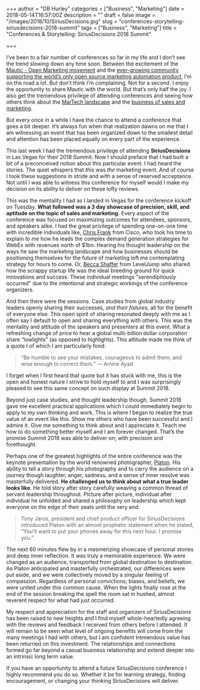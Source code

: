 +++
author = "DB Hurley"
categories = ["Business", "Marketing"]
date = 2018-05-14T16:57:00Z
description = ""
draft = false
image = "/images/2018/10/SiriusDecisions.jpg"
slug = "conferences-storytelling-siriusdecisions-2018-summit"
tags = ["Business", "Marketing"]
title = "Conferences & Storytelling: SiriusDecisions 2018 Summit"

+++


I’ve been to a fair number of conferences so far in my life and I don’t see the trend slowing down any time soon. Between the excitement of the [Mautic - Open Marketing movement](https://www.mautic.com) and the [ever-growing community supporting the world’s only open source marketing automation product](https://www.mautic.org), I’m on the road a lot. But don’t think I’m complaining. Not for a second. I enjoy the opportunity to share Mautic with the world. But that’s only half the joy. I also get the tremendous privilege of attending conferences and seeing how others think about the [MarTech landscape](https://chiefmartec.com/2018/04/marketing-technology-landscape-supergraphic-2018/) and the [business of sales and marketing](https://www.siriusdecisions.com/).

But every once in a while I have the chance to attend a conference that goes a bit deeper. It’s always fun when that realization dawns on me that I am witnessing an event that has been organized down to the smallest detail and attention has been placed equally on every part of the experience.

This last week I had the tremendous privilege of attending **SiriusDecisions** in Las Vegas for their 2018 Summit. Now I should preface that I had built a bit of a preconceived notion about this particular event. I had heard the stories. The quiet whispers that _this_ was _the_ marketing event. And of course I took these suggestions in stride and with a sense of reserved acceptance. Not until I was able to witness this conference for myself would I make my decision on its ability to deliver on these lofty reviews.

This was the mentality I had as I landed in Vegas for the conference kickoff on Tuesday. **What followed was a 3 day showcase of precision, skill, and aptitude on the topic of sales and marketing.** Every aspect of the conference was focused on maximizing outcomes for attendees, sponsors, and speakers alike. I had the great privilege of spending one-on-one time with incredible individuals like, [Chris Frank](https://www.linkedin.com/in/cjfrank/) from Cisco, who took his time to explain to me how he leads the complex demand generation strategies for WebEx with revenues north of $1bn. Hearing his thought leadership on the ways he saw the marketing landscape and how businesses should be positioning themselves for the future of marketing left me contemplating strategy for hours to come. Or, [Becca Shaffer](https://www.linkedin.com/in/becca-shaffer-178a2936) from LevelJump who shared how the scrappy startup life was the ideal breeding ground for quick innovations and success. These individual meetings "serendipitously occurred" due to the intentional and strategic workings of the conference organizers.

And then there were the sessions. Case studies from global industry leaders openly sharing their successes, _and their failures_, all for the benefit of everyone else. This open spirit of sharing resonated deeply with me as I often say I default to open and sharing everything with others. This was the mentality and attitude of the speakers and presenters at this event. What a refreshing change of price to hear a global multi-billion dollar corporation share “lowlights” (as opposed to highlights). This attitude made me think of a quote I of which I am particularly fond:

> “Be humble to see your mistakes, courageous to admit them, and wise enough to correct them.” — Amine Ayad

I forget when I first heard that quote but it has stuck with me, this is the open and honest nature I strive to hold myself to and I was surprisingly pleased to see this same concept on such display at Summit 2018.

Beyond just case studies, and thought leadership though, Summit 2018 gave me excellent practical applications which I could immediately begin to apply to my own thinking and work. This is where I began to realize the true value of an event like this. Show me others who have been successful and I admire it. Give me something to think about and I appreciate it. Teach me how to do something better myself and I am forever changed. That’s the promise Summit 2018 was able to deliver on; with precision and forethought.

Perhaps one of the greatest highlights of the entire conference was the keynote presentation by the world renowned photographer, [Platon](http://www.platonphoto.com). His ability to tell a story through his photography and to carry the audience on a journey though laughter, anger, sadness, and a sense of inner resolve was masterfully delivered. **He challenged us to think about what a true leader looks like**. He told story after story carefully weaving a common thread of servant leadership throughout. Picture after picture, individual after individual he unfolded and shared a philosophy on leadership which kept everyone on the edge of their seats until the very end.

> Tony Jaros, president and chief product officer for SiriusDecisions introduced Platon with an almost prophetic statement when he stated, “You’ll want to put your phones away for this next hour. I promise you.”

The next 60 minutes flew by in a mesmerizing showcase of personal stories and deep inner reflection. It was truly a memorable experience. We were changed as an audience, transported from global destination to destination. As Platon anticipated and masterfully orchestrated, our differences were put aside, and we were collectively moved by a singular feeling of compassion. Regardless of personal convictions, biases, and beliefs, we were united under this common cause. When the lights finally rose at the end of the session breaking the spell the room sat in hushed, almost reverent respect for what had just occurred.

My respect and appreciation for the staff and organizers of SiriusDecisions has been raised to new heights and I find myself whole-heartedly agreeing with the reviews and feedback I received from others before I attended. It will remain to be seen what level of ongoing benefits will come from the many meetings I had with others, but I am confident tremendous value has been returned on this investment. The relationships and connections formed go far beyond a casual business relationship and extend deeper into an intrinsic long term value.

If you have an opportunity to attend a future SiriusDecisions conference I highly recommend you do so. Whether it be for learning strategy, finding encouragement, or changing your thinking SiriusDecisions will deliver.

